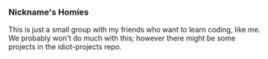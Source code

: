 ### Nickname's Homies
This is just a small group with my friends who
want to learn coding, like me. We probably won't do much with this;
however there might be some projects in the idiot-projects repo.

